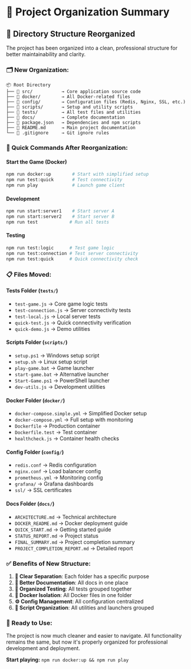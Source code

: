 # 📁 Project Organization Summary

## 🎯 **Directory Structure Reorganized**

The project has been organized into a clean, professional structure for better maintainability and clarity.

### **🗂️ New Organization:**

```
📦 Root Directory
├── 📂 src/           → Core application source code
├── 📂 docker/        → All Docker-related files
├── 📂 config/        → Configuration files (Redis, Nginx, SSL, etc.)
├── 📂 scripts/       → Setup and utility scripts
├── 📂 tests/         → All test files and utilities
├── 📂 docs/          → Complete documentation
├── 📄 package.json   → Dependencies and npm scripts
├── 📄 README.md      → Main project documentation
└── 📄 .gitignore     → Git ignore rules
```

### **🚀 Quick Commands After Reorganization:**

#### **Start the Game (Docker)**
```bash
npm run docker:up        # Start with simplified setup
npm run test:quick       # Test connectivity
npm run play             # Launch game client
```

#### **Development**
```bash
npm run start:server1    # Start server A
npm run start:server2    # Start server B  
npm run test            # Run all tests
```

#### **Testing**
```bash
npm run test:logic      # Test game logic
npm run test:connection # Test server connectivity
npm run test:quick      # Quick connectivity check
```

### **📋 Files Moved:**

#### **Tests Folder** (`tests/`)
- `test-game.js` → Core game logic tests
- `test-connection.js` → Server connectivity tests  
- `test-local.js` → Local server tests
- `quick-test.js` → Quick connectivity verification
- `quick-demo.js` → Demo utilities

#### **Scripts Folder** (`scripts/`)
- `setup.ps1` → Windows setup script
- `setup.sh` → Linux setup script
- `play-game.bat` → Game launcher
- `start-game.bat` → Alternative launcher
- `Start-Game.ps1` → PowerShell launcher
- `dev-utils.js` → Development utilities

#### **Docker Folder** (`docker/`)
- `docker-compose.simple.yml` → Simplified Docker setup
- `docker-compose.yml` → Full setup with monitoring
- `Dockerfile` → Production container
- `Dockerfile.test` → Test container
- `healthcheck.js` → Container health checks

#### **Config Folder** (`config/`)
- `redis.conf` → Redis configuration
- `nginx.conf` → Load balancer config
- `prometheus.yml` → Monitoring config
- `grafana/` → Grafana dashboards
- `ssl/` → SSL certificates

#### **Docs Folder** (`docs/`)
- `ARCHITECTURE.md` → Technical architecture
- `DOCKER_README.md` → Docker deployment guide
- `QUICK_START.md` → Getting started guide
- `STATUS_REPORT.md` → Project status
- `FINAL_SUMMARY.md` → Project completion summary
- `PROJECT_COMPLETION_REPORT.md` → Detailed report

### **✅ Benefits of New Structure:**

1. **🎯 Clear Separation**: Each folder has a specific purpose
2. **📖 Better Documentation**: All docs in one place
3. **🧪 Organized Testing**: All tests grouped together
4. **🐳 Docker Isolation**: All Docker files in one folder
5. **⚙️ Config Management**: All configuration centralized
6. **🔧 Script Organization**: All utilities and launchers grouped

### **🚀 Ready to Use:**

The project is now much cleaner and easier to navigate. All functionality remains the same, but now it's properly organized for professional development and deployment.

**Start playing:** `npm run docker:up && npm run play`
